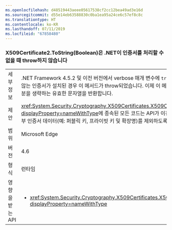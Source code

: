 ```yaml
---
ms.openlocfilehash: d48519443aeee05617538cf2cc12bea49ad3e16d
ms.sourcegitcommit: d55e14eb63588830c0ba1ea95a24ce6c57ef8c8c
ms.translationtype: HT
ms.contentlocale: ko-KR
ms.lasthandoff: 07/11/2019
ms.locfileid: "67858480"
---
```

### <a name="x509certificate2tostringboolean-does-not-throw-now-when-net-cannot-handle-the-certificate"></a>X509Certificate2.ToString(Boolean)은 .NET이 인증서를 처리할 수 없을 때 throw하지 않습니다

|   |   |
|---|---|
|세부 정보|.NET Framework 4.5.2 및 이전 버전에서 verbose 매개 변수에 <code>true</code>가 전달되고 .Net Framework에서 지원하지 않는 인증서가 설치된 경우 이 메서드가 throw되었습니다. 이제 이 메서드는 성공하고 인증서의 액세스할 수 없는 부분을 생략하는 유효한 문자열을 반환합니다.|
|제안|<xref:System.Security.Cryptography.X509Certificates.X509Certificate2.ToString(System.Boolean)?displayProperty=nameWithType>에 종속된 모든 코드는 API가 이전에 throw된 일부 경우에서 반환된 문자열이 일부 인증서 데이터(예: 퍼블릭 키, 프라이빗 키 및 확장명)를 제외하도록 업데이트되어야 합니다.|
|범위|Microsoft Edge|
|버전|4.6|
|형식|런타임|
|영향을 받는 API|<ul><li><xref:System.Security.Cryptography.X509Certificates.X509Certificate2.ToString(System.Boolean)?displayProperty=nameWithType></li></ul>|

